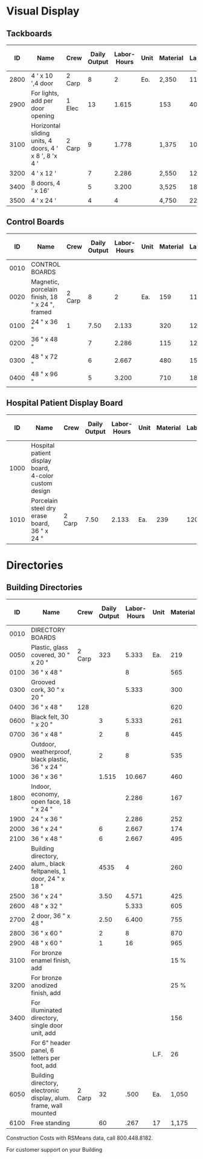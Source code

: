 # Visual Display

## Tackboards

| ID   | Name                                                                 | Crew   | Daily Output | Labor-Hours | Unit | Material | Labor  | Equipment | Total   | Total Incl O&P |
|------|----------------------------------------------------------------------|--------|--------------|-------------|------|----------|--------|-----------|---------|----------------|
| 2800 | 4 ' x 10 ',4 door                                                    | 2 Carp | 8            | 2           | Eo.  | 2,350    | 113    |           | 2,463   | 2,775          |
| 2900 | For lights, add per door opening                                     | 1 Elec | 13           | 1.615       |      | 153      | 40.50  |           | 193.50  | 229            |
| 3100 | Horizontal sliding units, 4 doors, 4 ' x 8 ', 8 'x 4 '               | 2 Carp | 9            | 1.778       |      | 1,375    | 100    |           | 1,475   | 1,650          |
| 3200 | 4 ' x 12 '                                                           |        | 7            | 2.286       |      | 2,550    | 129    |           | 2,679   | 3,000          |
| 3400 | 8 doors, 4 ' x 16'                                                   |        | 5            | 3.200       |      | 3,525    | 180    |           | 3,705   | 4,150          |
| 3500 | 4 ' x 24 '                                                           |        | 4            | 4           |      | 4,750    | 225    |           | 4,975   | 5,550          |

## Control Boards

| ID   | Name                                                                 | Crew   | Daily Output | Labor-Hours | Unit | Material | Labor  | Equipment | Total   | Total Incl O&P |
|------|----------------------------------------------------------------------|--------|--------------|-------------|------|----------|--------|-----------|---------|----------------|
| 0010 | CONTROL BOARDS                                                       |        |              |             |      |          |        |           |         |                |
| 0020 | Magnetic, porcelain finish, 18 " x 24 ", framed                      | 2 Carp | 8            | 2           | Ea.  | 159      | 113    |           | 272     | 345            |
| 0100 | 24 " x 36 "                                                          | 1      | 7.50         | 2.133       |      | 320      | 120    |           | 440     | 530            |
| 0200 | 36 " x 48 "                                                          |        | 7            | 2.286       |      | 115      | 129    |           | 244     | 320            |
| 0300 | 48 " x 72 "                                                          |        | 6            | 2.667       |      | 480      | 150    |           | 630     | 755            |
| 0400 | 48 " x 96 "                                                          |        | 5            | 3.200       |      | 710      | 180    |           | 890     | 1,050          |

## Hospital Patient Display Board

| ID   | Name                                                                 | Crew   | Daily Output | Labor-Hours | Unit | Material | Labor  | Equipment | Total   | Total Incl O&P |
|------|----------------------------------------------------------------------|--------|--------------|-------------|------|----------|--------|-----------|---------|----------------|
| 1000 | Hospital patient display board, 4-color custom design                |        |              |             |      |          |        |           |         |                |
| 1010 | Porcelain steel dry erase board, 36 " x 24 "                         | 2 Carp | 7.50         | 2.133       | Ea.  | 239      | 120    |           | 599     | 440            |

# Directories

## Building Directories

| ID   | Name                                                                 | Crew   | Daily Output | Labor-Hours | Unit | Material | Labor  | Equipment | Total   | Total Incl O&P |
|------|----------------------------------------------------------------------|--------|--------------|-------------|------|----------|--------|-----------|---------|----------------|
| 0010 | DIRECTORY BOARDS                                                     |        |              |             |      |          |        |           |         |                |
| 0050 | Plastic, glass covered, 30 " x 20 "                                  | 2 Carp | 323          | 5.333       | Ea.  | 219      |        | 300       | 519     | 685            |
| 0100 | 36 " x 48 "                                                          |        |              | 8           |      | 565      |        | 450       | 1,015   | 1,300          |
| 0300 | Grooved cork, 30 " x 20 "                                            |        |              | 5.333       |      | 300      |        | 300       | 600     | 775            |
| 0400 | 36 " x 48 "                                                          | 128    |              |             |      | 620      | 1      | 450       | 1,070   | 1,350          |
| 0600 | Black felt, 30 " x 20 "                                              |        | 3            | 5.333       |      | 261      |        | 300       | 561     | 730            |
| 0700 | 36 " x 48 "                                                          |        | 2            | 8           |      | 445      |        | 450       | 895     | 1,150          |
| 0900 | Outdoor, weatherproof, black plastic, 36 " x 24 "                    |        | 2            | 8           |      | 535      |        | 450       | 985     | 1,250          |
| 1000 | 36 " x 36 "                                                          |        | 1.515        | 10.667      |      | 460      |        | 600       | 1,060   | 1,400          |
| 1800 | Indoor, economy, open face, 18 " x 24 "                              |        |              | 2.286       |      | 167      |        | 129       | 296     | 375            |
| 1900 | 24 " x 36 "                                                          |        |              | 2.286       |      | 252      |        | 129       | 381     | 470            |
| 2000 | 36 " x 24 "                                                          |        | 6            | 2.667       |      | 174      |        | 150       | 324     | 415            |
| 2100 | 36 " x 48 "                                                          |        | 6            | 2.667       |      | 495      |        | 150       | 645     | 770            |
| 2400 | Building directory, alum., black feltpanels, 1 door, 24 " x 18 "     |        | 4535         | 4           |      | 260      |        | 225       | 485     | 620            |
| 2500 | 36 " x 24 "                                                          |        | 3.50         | 4.571       |      | 425      |        | 257       | 682     | 855            |
| 2600 | 48 " x 32 "                                                          |        |              | 5.333       |      | 605      |        | 300       | 905     | 1,100          |
| 2700 | 2 door, 36 " x 48 "                                                  |        | 2.50         | 6.400       |      | 755      |        | 360       | 1,115   | 1,375          |
| 2800 | 36 " x 60 "                                                          |        | 2            | 8           |      | 870      |        | 450       | 1,320   | 1,625          |
| 2900 | 48 " x 60 "                                                          |        | 1            | 16          |      | 965      |        | 900       | 1,865   | 2,400          |
| 3100 | For bronze enamel finish, add                                        |        |              |             |      | 15 %     |        |           |         |                |
| 3200 | For bronze anodized finish, add                                      |        |              |             |      | 25 %     |        |           |         |                |
| 3400 | For illuminated directory, single door unit, add                     |        |              |             |      | 156      |        |           | 156     | 171            |
| 3500 | For 6" header panel, 6 letters per foot, add                         |        |              |             | L.F. | 26       |        |           | 26      | 28.50          |
| 6050 | Building directory, electronic display, alum. frame, wall mounted    | 2 Carp | 32           | .500        | Ea.  | 1,050    |        | 85        | 1,078   | 1,225          |
| 6100 | Free standing                                                        |        | 60           | .267        | 17   | 1,175    |        |           | 1,190   | 1,325          |

Construction Costs with RSMeans data, call 800.448.8182.

For customer support on your Building